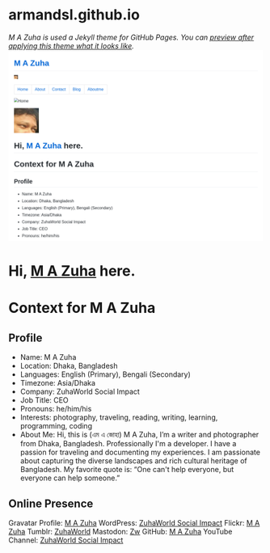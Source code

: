 # armandsl.github.io

*M A Zuha is used a Jekyll theme for GitHub Pages. You can [preview after applying this theme what it looks like](https://armandsl.github.io).*
![Thumbnail of M A Zuha](thumbnail.png)

Hi, [M A Zuha](https://armandsl.github.io) here.
================================

# Context for M A Zuha

## Profile
- Name: M A Zuha
- Location: Dhaka, Bangladesh
- Languages: English (Primary), Bengali (Secondary)
- Timezone: Asia/Dhaka
- Company: ZuhaWorld Social Impact
- Job Title: CEO
- Pronouns: he/him/his
- Interests: photography, traveling, reading, writing, learning, programming, coding
- About Me: Hi, this is (এম এ জোহা) M A Zuha, I’m a writer and photographer from Dhaka, Bangladesh. Professionally I'm a developer. I have a passion for traveling and documenting my experiences. I am passionate about capturing the diverse landscapes and rich cultural heritage of Bangladesh. My favorite quote is: “One can't help everyone, but everyone can help someone.”

## Online Presence
Gravatar Profile: [M A Zuha](https://gravatar.com/zuhaworld)
WordPress: [ZuhaWorld Social Impact](https://zuhaworld.com)
Flickr: [M A Zuha](https://www.flickr.com/people/zuhaworld)
Tumblr: [ZuhaWorld](http://zuhaworld.tumblr.com)
Mastodon: [Zw](https://mastodon.social/@zuhaworld)
GitHub: [M A Zuha](https://github.com/armandsl)
YouTube Channel: [ZuhaWorld Social Impact](https://www.youtube.com/@zuhaworld)

